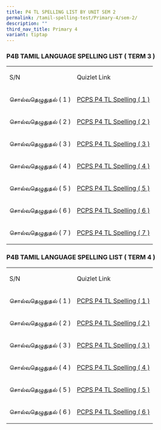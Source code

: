 ```yaml
---
title: P4 TL SPELLING LIST BY UNIT SEM 2
permalink: /tamil-spelling-test/Primary-4/sem-2/
description: ""
third_nav_title: Primary 4
variant: tiptap
---
```

<h3>P4B TAMIL LANGUAGE SPELLING LIST ( TERM 3 )</h3>
<table style="minWidth: 50px">
<colgroup>
<col>
<col>
</colgroup>
<tbody>
<tr>
<td rowspan="1" colspan="1">
<p>S/N</p>
</td>
<td rowspan="1" colspan="1">
<p>Quizlet Link</p>
</td>
</tr>
<tr>
<td rowspan="1" colspan="1">
<p>சொல்வதெழுதுதல் ( 1 )</p>
</td>
<td rowspan="1" colspan="1">
<p><a href="https://qrgo.page.link/Mfg1R" rel="noopener noreferrer nofollow" target="_blank">PCPS P4 TL Spelling ( 1 )</a>
</p>
</td>
</tr>
<tr>
<td rowspan="1" colspan="1">
<p>சொல்வதெழுதுதல் ( 2 )</p>
</td>
<td rowspan="1" colspan="1">
<p><a href="https://qrgo.page.link/JV73E" rel="noopener noreferrer nofollow" target="_blank">PCPS P4 TL Spelling ( 2 )</a>
</p>
</td>
</tr>
<tr>
<td rowspan="1" colspan="1">
<p>சொல்வதெழுதுதல் ( 3 )</p>
</td>
<td rowspan="1" colspan="1">
<p><a href="https://qrgo.page.link/nURiY" rel="noopener noreferrer nofollow" target="_blank">PCPS P4 TL Spelling ( 3 )</a>
</p>
</td>
</tr>
<tr>
<td rowspan="1" colspan="1">
<p>சொல்வதெழுதுதல் ( 4 )</p>
</td>
<td rowspan="1" colspan="1">
<p><a href="https://qrgo.page.link/FPZM4" rel="noopener noreferrer nofollow" target="_blank">PCPS P4 TL Spelling ( 4 )</a>
</p>
</td>
</tr>
<tr>
<td rowspan="1" colspan="1">
<p>சொல்வதெழுதுதல் ( 5 )</p>
</td>
<td rowspan="1" colspan="1">
<p><a href="https://qrgo.page.link/H7Y5e" rel="noopener noreferrer nofollow" target="_blank">PCPS P4 TL Spelling ( 5 )</a>
</p>
</td>
</tr>
<tr>
<td rowspan="1" colspan="1">
<p>சொல்வதெழுதுதல் ( 6 )</p>
</td>
<td rowspan="1" colspan="1">
<p><a href="https://qrgo.page.link/u7vmd" rel="noopener noreferrer nofollow" target="_blank">PCPS P4 TL Spelling ( 6 )</a>
</p>
</td>
</tr>
<tr>
<td rowspan="1" colspan="1">
<p>சொல்வதெழுதுதல் ( 7 )</p>
</td>
<td rowspan="1" colspan="1">
<p><a href="https://qrgo.page.link/a8T37" rel="noopener noreferrer nofollow" target="_blank">PCPS P4 TL Spelling ( 7 )</a>
</p>
</td>
</tr>
</tbody>
</table>
<h3>P4B TAMIL LANGUAGE SPELLING LIST ( TERM 4 )</h3>
<table style="minWidth: 50px">
<colgroup>
<col>
<col>
</colgroup>
<tbody>
<tr>
<td rowspan="1" colspan="1">
<p>S/N</p>
</td>
<td rowspan="1" colspan="1">
<p>Quizlet Link</p>
</td>
</tr>
<tr>
<td rowspan="1" colspan="1">
<p>சொல்வதெழுதுதல் ( 1 )</p>
</td>
<td rowspan="1" colspan="1">
<p><a href="https://qrgo.page.link/Z4vGu" rel="noopener noreferrer nofollow" target="_blank">PCPS P4 TL Spelling ( 1 )</a>
</p>
</td>
</tr>
<tr>
<td rowspan="1" colspan="1">
<p>சொல்வதெழுதுதல் ( 2 )</p>
</td>
<td rowspan="1" colspan="1">
<p><a href="https://qrgo.page.link/zET8L" rel="noopener noreferrer nofollow" target="_blank">PCPS P4 TL Spelling ( 2 )</a>
</p>
</td>
</tr>
<tr>
<td rowspan="1" colspan="1">
<p>சொல்வதெழுதுதல் ( 3 )</p>
</td>
<td rowspan="1" colspan="1">
<p><a href="https://qrgo.page.link/K3irF" rel="noopener noreferrer nofollow" target="_blank">PCPS P4 TL Spelling ( 3 )</a>
</p>
</td>
</tr>
<tr>
<td rowspan="1" colspan="1">
<p>சொல்வதெழுதுதல் ( 4 )</p>
</td>
<td rowspan="1" colspan="1">
<p><a href="https://qrgo.page.link/i5uqQ" rel="noopener noreferrer nofollow" target="_blank">PCPS P4 TL Spelling ( 4 )</a>
</p>
</td>
</tr>
<tr>
<td rowspan="1" colspan="1">
<p>சொல்வதெழுதுதல் ( 5 )</p>
</td>
<td rowspan="1" colspan="1">
<p><a href="https://qrgo.page.link/vwYS2" rel="noopener noreferrer nofollow" target="_blank">PCPS P4 TL Spelling ( 5 )</a>
</p>
</td>
</tr>
<tr>
<td rowspan="1" colspan="1">
<p>சொல்வதெழுதுதல் ( 6 )</p>
</td>
<td rowspan="1" colspan="1">
<p><a href="https://qrgo.page.link/UApAa" rel="noopener noreferrer nofollow" target="_blank">PCPS P4 TL Spelling ( 6 )</a>
</p>
</td>
</tr>
</tbody>
</table>
<p></p>